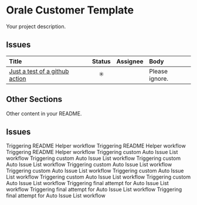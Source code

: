# Orale Customer Template

Your project description.

## Issues

<!-- issueTable -->

| Title                                                                                                  |         Status          | Assignee | Body           |
| :----------------------------------------------------------------------------------------------------- | :---------------------: | :------: | :------------- |
| <a href="https://github.com/wrenchchatrepo/orale_customer/issues/1">Just a test of a github action</a> | :eight_spoked_asterisk: |          | Please ignore. |

<!-- issueTable -->

## Other Sections

Other content in your README.




## Issues
Triggering README Helper workflow
Triggering README Helper workflow
Triggering README Helper workflow
Triggering custom Auto Issue List workflow
Triggering custom Auto Issue List workflow
Triggering custom Auto Issue List workflow
Triggering custom Auto Issue List workflow
Triggering custom Auto Issue List workflow
Triggering custom Auto Issue List workflow
Triggering custom Auto Issue List workflow
Triggering custom Auto Issue List workflow
Triggering final attempt for Auto Issue List workflow
Triggering final attempt for Auto Issue List workflow
Triggering final attempt for Auto Issue List workflow
